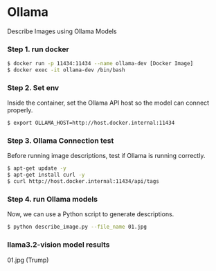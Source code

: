 # Ollama
Describe Images using Ollama Models 

### Step 1. run docker
```bash 
$ docker run -p 11434:11434 --name ollama-dev [Docker Image]
$ docker exec -it ollama-dev /bin/bash
```

### Step 2. Set env 
Inside the container, set the Ollama API host so the model can connect properly.
```bash
$ export OLLAMA_HOST=http://host.docker.internal:11434
```

### Step 3. Ollama Connection test
Before running image descriptions, test if Ollama is running correctly.
```bash
$ apt-get update -y
$ apt-get install curl -y
$ curl http://host.docker.internal:11434/api/tags
```
### Step 4. run Ollama models 
Now, we can use a Python script to generate descriptions.
``` bash
$ python describe_image.py --file_name 01.jpg
```

### llama3.2-vision model results
01.jpg (Trump)
